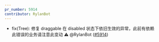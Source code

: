 ```yaml
---
pr_number: 5914
contributor: RylanBot
---
```


- fix(Tree): 修复 draggable 在 disabled 状态下依旧生效的异常，此前有依赖此错误的业务请注意此变动 ⚠️ @RylanBot ([#5914](https://github.com/Tencent/tdesign-vue-next/pull/5914))
